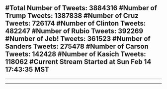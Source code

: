 #Total Number of Tweets: 3884316 
#Number of Trump Tweets: 1387838
#Number of Cruz Tweets: 726174
#Number of Clinton Tweets: 482247
#Number of Rubio Tweets: 392269
#Number of Jeb! Tweets: 361523
#Number of Sanders Tweets: 275478
#Number of Carson Tweets: 142428
#Number of Kasich Tweets: 118062
#Current Stream Started at Sun Feb 14 17:43:35 MST
---
---
---

